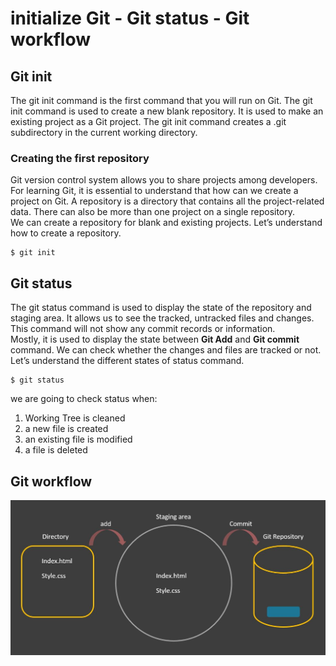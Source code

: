 # initialize Git - Git status - Git workflow 

## Git init
The git init command is the first command that you will run on Git. The git init command is used to create a new blank repository. It is used to make an existing project as a Git project.
The git init command creates a .git subdirectory in the current working directory.

### Creating the first repository

Git version control system allows you to share projects among developers. For learning Git, it is essential to understand that how can we create a project on Git. A repository is a directory that contains all the project-related data. There can also be more than one project on a single repository.  
We can create a repository for blank and existing projects. Let’s understand how to create a repository.

```
$ git init
```

## Git status

The git status command is used to display the state of the repository and staging area. It allows us to see the tracked, untracked files and changes. This command will not show any commit records or information.  
Mostly, it is used to display the state between **Git Add** and **Git commit** command. We can check whether the changes and files are tracked or not. Let’s understand the different states of status command.
```
$ git status
```

we are going to check status when:

1.  Working Tree is cleaned
2.  a new file is created
3.  an existing file is modified
4.  a file is deleted

## Git workflow

<p align="center">
<img src="https://raw.githubusercontent.com/gitmag-group-admin/Git/main/img/88.JPG" width="750" />
</p>
